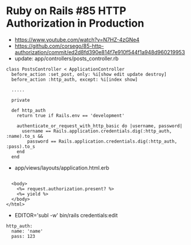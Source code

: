 # Ruby on Rails #85 HTTP Authorization in Production

- https://www.youtube.com/watch?v=N7HZ-4zGNe4
- https://github.com/corsego/85-http-authorization/commit/ed2d8fd390e814f7e910f544f1a948d960219953
- update: app/controllers/posts_controller.rb

```
class PostsController < ApplicationController
  before_action :set_post, only: %i[show edit update destroy]
  before_action :http_auth, except: %i[index show]

  .....

  private

  def http_auth
    return true if Rails.env == 'development'

    authenticate_or_request_with_http_basic do |username, password|
      username == Rails.application.credentials.dig(:http_auth, :name).to_s &&
        password == Rails.application.credentials.dig(:http_auth, :pass).to_s
    end
  end  
```

- app/views/layouts/application.html.erb

```

  <body>
    <%= request.authorization.present? %>
    <%= yield %>
  </body>
</html>
```

- EDITOR='subl -w' bin/rails credentials:edit

```
http_auth:
  name: 'name'
  pass: 123
```